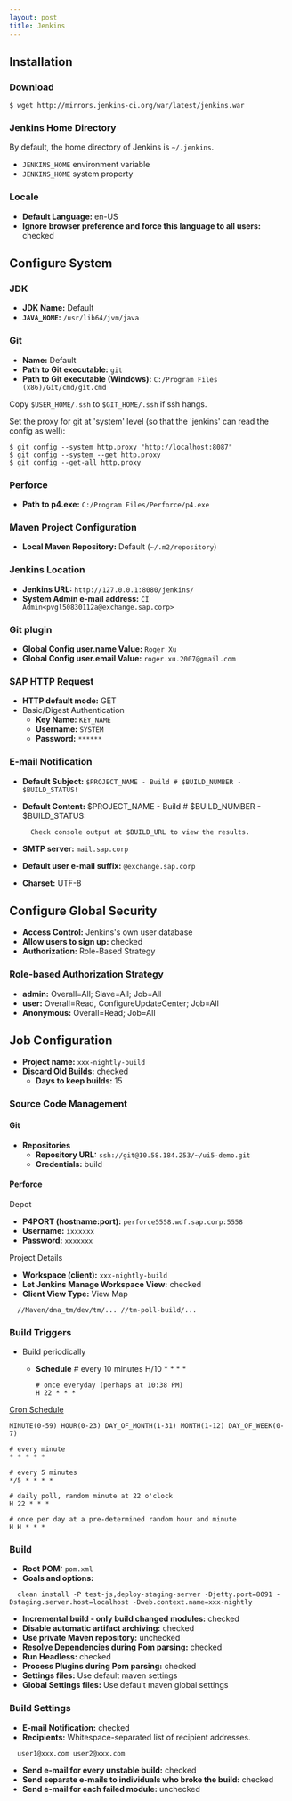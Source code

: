 ```yaml
---
layout: post
title: Jenkins
---
```


## Installation

### Download

    $ wget http://mirrors.jenkins-ci.org/war/latest/jenkins.war

### Jenkins Home Directory

By default, the home directory of Jenkins is `~/.jenkins`.

- `JENKINS_HOME` environment variable
- `JENKINS_HOME` system property

### Locale


- **Default Language:** en-US
- **Ignore browser preference and force this language to all users:** checked


## Configure System

### JDK

- **JDK Name:** Default
- **`JAVA_HOME`:** `/usr/lib64/jvm/java`


### Git

- **Name:** Default
- **Path to Git executable:** `git`
- **Path to Git executable (Windows):** `C:/Program Files (x86)/Git/cmd/git.cmd`

Copy `$USER_HOME/.ssh` to `$GIT_HOME/.ssh` if ssh hangs.

Set the proxy for git at 'system' level (so that the 'jenkins' can read the config as well):

    $ git config --system http.proxy "http://localhost:8087"
    $ git config --system --get http.proxy
    $ git config --get-all http.proxy

### Perforce

- **Path to p4.exe:** `C:/Program Files/Perforce/p4.exe`

### Maven Project Configuration

- **Local Maven Repository:** Default (`~/.m2/repository`)


### Jenkins Location

- **Jenkins URL:** `http://127.0.0.1:8080/jenkins/`
- **System Admin e-mail address:** `CI Admin<pvgl50830112a@exchange.sap.corp>`


### Git plugin

- **Global Config user.name Value:** `Roger Xu`
- **Global Config user.email Value:** `roger.xu.2007@gmail.com`

### SAP HTTP Request

- **HTTP default mode:** GET
- Basic/Digest Authentication
  - **Key Name:** `KEY_NAME`
  - **Username:** `SYSTEM`
  - **Password:** `******`

### E-mail Notification

- **Default Subject:** `$PROJECT_NAME - Build # $BUILD_NUMBER - $BUILD_STATUS!`
- **Default Content:**
        $PROJECT_NAME - Build # $BUILD_NUMBER - $BUILD_STATUS:

        Check console output at $BUILD_URL to view the results.
- **SMTP server:** `mail.sap.corp`
- **Default user e-mail suffix:** `@exchange.sap.corp`
- **Charset:** UTF-8


## Configure Global Security

- **Access Control:** Jenkins's own user database
- **Allow users to sign up:** checked
- **Authorization:** Role-Based Strategy

### Role-based Authorization Strategy

- **admin:** Overall=All; Slave=All; Job=All
- **user:** Overall=Read, ConfigureUpdateCenter; Job=All
- **Anonymous:** Overall=Read; Job=All


## Job Configuration

- **Project name:** `xxx-nightly-build`
- **Discard Old Builds:** checked
  - **Days to keep builds:** 15

### Source Code Management

#### Git

- **Repositories**
  - **Repository URL:** `ssh://git@10.58.184.253/~/ui5-demo.git`
  - **Credentials:** build

#### Perforce

Depot

- **P4PORT (hostname:port):** `perforce5558.wdf.sap.corp:5558`
- **Username:** `ixxxxxx`
- **Password:** `xxxxxxx`

Project Details

- **Workspace (client):** `xxx-nightly-build`
- **Let Jenkins Manage Workspace View:** checked
- **Client View Type:** View Map
```
  //Maven/dna_tm/dev/tm/... //tm-poll-build/...
```

### Build Triggers

- Build periodically
  - **Schedule**
        # every 10 minutes
        H/10 * * * *

        # once everyday (perhaps at 10:38 PM)
        H 22 * * *


[Cron Schedule](https://en.wikipedia.org/wiki/Cron)

```
MINUTE(0-59) HOUR(0-23) DAY_OF_MONTH(1-31) MONTH(1-12) DAY_OF_WEEK(0-7)

# every minute
* * * * *

# every 5 minutes
*/5 * * * *

# daily poll, random minute at 22 o'clock
H 22 * * *

# once per day at a pre-determined random hour and minute
H H * * *
```

### Build

- **Root POM:** `pom.xml`
- **Goals and options:**
```
  clean install -P test-js,deploy-staging-server -Djetty.port=8091 -Dstaging.server.host=localhost -Dweb.context.name=xxx-nightly
```
- **Incremental build - only build changed modules:** checked
- **Disable automatic artifact archiving:** checked
- **Use private Maven repository:** unchecked
- **Resolve Dependencies during Pom parsing:** checked
- **Run Headless:** checked
- **Process Plugins during Pom parsing:** checked
- **Settings files:** Use default maven settings
- **Global Settings files:** Use default maven global settings

### Build Settings

- **E-mail Notification:** checked
- **Recipients:** Whitespace-separated list of recipient addresses.
```
  user1@xxx.com user2@xxx.com
```
- **Send e-mail for every unstable build:** checked
- **Send separate e-mails to individuals who broke the build:** checked
- **Send e-mail for each failed module:** unchecked
